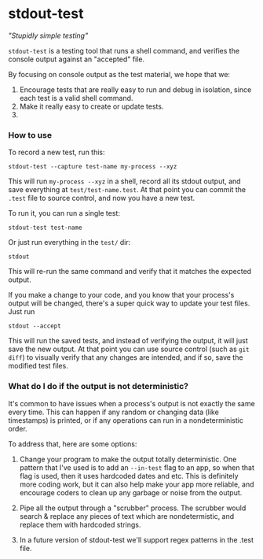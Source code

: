 
# stdout-test #

*"Stupidly simple testing"*

`stdout-test` is a testing tool that runs a shell command, and verifies the console output against an "accepted" file.

By focusing on console output as the test material, we hope that we:

 1) Encourage tests that are really easy to run and debug in isolation, since each test is a valid shell command.
 2) Make it really easy to create or update tests.
 3) 

### How to use ###

To record a new test, run this:

```
stdout-test --capture test-name my-process --xyz
```

This will run `my-process --xyz` in a shell, record all its stdout output, and save everything at `test/test-name.test`. At that point you can commit the `.test` file to source control, and now you have a new test.

To run it, you can run a single test:

```
stdout-test test-name
```

Or just run everything in the `test/` dir:

```
stdout
```

This will re-run the same command and verify that it matches the expected output.

If you make a change to your code, and you know that your process's output will be changed, there's a super quick way to update your test files. Just run

```
stdout --accept
```

This will run the saved tests, and instead of verifying the output, it will just save the new output. At that point you can use source control (such as `git diff`) to visually verify that any changes
are intended, and if so, save the modified test files.


### What do I do if the output is not deterministic? ###

It's common to have issues when a process's output is not exactly the same every time.
This can happen if any random or changing data (like timestamps) is printed, or if any
operations can run in a nondeterministic order.

To address that, here are some options:

 1) Change your program to make the output totally deterministic. One pattern that I've used
    is to add an `--in-test` flag to an app, so when that flag is used, then it uses
    hardcoded dates and etc. This is definitely more coding work, but it can also help
    make your app more reliable, and encourage coders to clean up any garbage or noise
    from the output.

 2) Pipe all the output through a "scrubber" process. The scrubber would search & replace
    any pieces of text which are nondetermistic, and replace them with hardcoded strings.

 3) In a future version of stdout-test we'll support regex patterns in the .test file.

